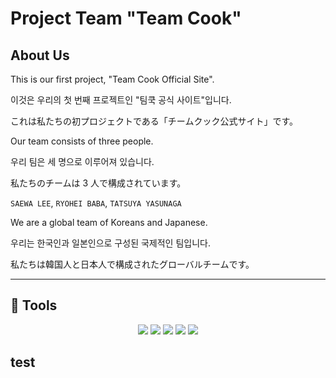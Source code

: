 # Project Team "Team Cook"

## About Us

This is our first project, "Team Cook Official Site".

이것은 우리의 첫 번째 프로젝트인 "팀쿡 공식 사이트"입니다.

これは私たちの初プロジェクトである「チームクック公式サイト」です。

Our team consists of three people.

우리 팀은 세 명으로 이루어져 있습니다.

私たちのチームは 3 人で構成されています。

`SAEWA LEE`, `RYOHEI BABA`, `TATSUYA YASUNAGA`

We are a global team of Koreans and Japanese.

우리는 한국인과 일본인으로 구성된 국제적인 팀입니다.

私たちは韓国人と日本人で構成されたグローバルチームです。

---

## &#128296; Tools

<p align="center"><img src="https://img.shields.io/badge/JavaScript-F7DF1E?style=flat-square&logo=JavaScript&logoColor=black"/> <img src="https://img.shields.io/badge/CSS3-1572B6?style=flat-square&logo=CSS3&logoColor=white"/> <img src="https://img.shields.io/badge/HTML5-E34F26?style=flat-square&logo=HTML5&logoColor=white"/> <img src="https://img.shields.io/badge/GitHub-181717?style=flat-square&logo=GitHub&logoColor=white"/> <img src="https://img.shields.io/badge/Git-F05032?style=flat-square&logo=Git&logoColor=white"/></p>

## test
